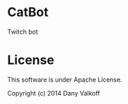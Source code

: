 CatBot
======

Twitch bot

License
=====
This software is under Apache License.

Copyright (c) 2014 Dany Valkoff
